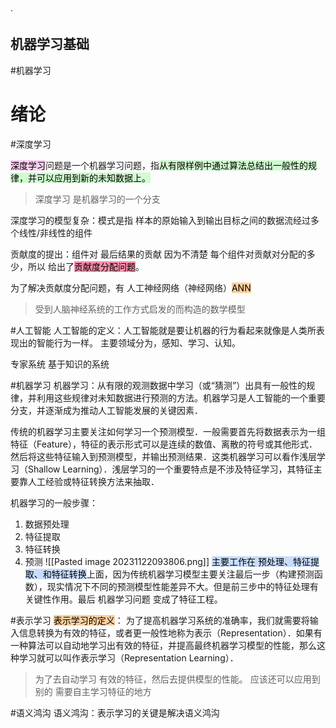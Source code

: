 ·

## 机器学习基础

#机器学习

# 绪论

#深度学习

<mark style="background: #FFB8EBA6;">深度学习</mark>问题是一个机器学习问题，指<mark style="background: #BBFABBA6;">从有限样例中通过算法总结出一般性的规律，并可以应用到新的未知数据上。</mark>

> 深度学习 是机器学习的一个分支

深度学习的模型复杂：模式是指 样本的原始输入到输出目标之间的数据流经过多个线性/非线性的组件

贡献度的提出：组件对 最后结果的贡献
因为不清楚 每个组件对贡献对分配的多少，所以 给出了<mark style="background: #FF5582A6;">贡献度分配问题</mark>。

为了解决贡献度分配问题，有 人工神经网络（神经网络）<mark style="background: #FFB86CA6;">ANN</mark>

> 受到人脑神经系统的工作方式启发的而构造的数学模型

#人工智能
人工智能的定义：人工智能就是要让机器的行为看起来就像是人类所表现出的智能行为一样。
主要领域分为，感知、学习、认知。

专家系统 基于知识的系统

#机器学习
机器学习：从有限的观测数据中学习（或“猜测”）出具有一般性的规律，并利用这些规律对未知数据进行预测的方法。机器学习是人工智能的一个重要分支，并逐渐成为推动人工智能发展的关键因素．

传统的机器学习主要关注如何学习一个预测模型．一般需要首先将数据表示为一组特征（Feature），特征的表示形式可以是连续的数值、离散的符号或其他形式．然后将这些特征输入到预测模型，并输出预测结果．这类机器学习可以看作浅层学习（Shallow Learning）．浅层学习的一个重要特点是不涉及特征学习，其特征主要靠人工经验或特征转换方法来抽取．

机器学习的一般步骤：

1. 数据预处理
2. 特征提取
3. 特征转换
4. 预测
   ![[Pasted image 20231122093806.png]]
   <mark style="background: #ADCCFFA6;">主要工作在 预处理、特征提取、和特征转换</mark>上面，因为传统机器学习模型主要关注最后一步（构建预测函数），现实情况下不同的预测模型性能差异不大。但是前三步中的特征处理有关键性作用。最后 机器学习问题 变成了特征工程。

#表示学习
<mark style="background: #FFB86CA6;">表示学习的定义</mark>：
为了提高机器学习系统的准确率，我们就需要将输入信息转换为有效的特征，或者更一般性地称为表示（Representation）．如果有一种算法可以自动地学习出有效的特征，并提高最终机器学习模型的性能，那么这种学习就可以叫作表示学习（Representation Learning）．

> 为了去自动学习  有效的特征，然后去提供模型的性能。
> 应该还可以应用到别的  需要自主学习特征的地方

#语义鸿沟
语义鸿沟：表示学习的关键是解决语义鸿沟
